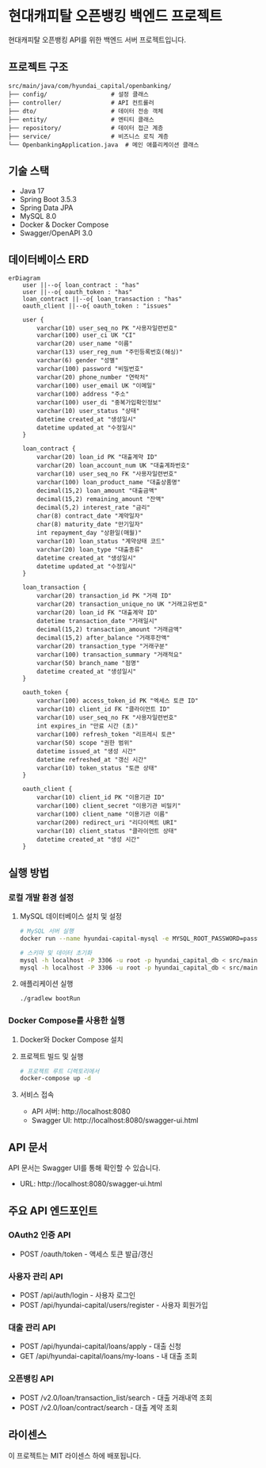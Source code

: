 # 현대캐피탈 오픈뱅킹 백엔드 프로젝트

현대캐피탈 오픈뱅킹 API를 위한 백엔드 서버 프로젝트입니다.

## 프로젝트 구조

```
src/main/java/com/hyundai_capital/openbanking/
├── config/                  # 설정 클래스
├── controller/              # API 컨트롤러
├── dto/                     # 데이터 전송 객체
├── entity/                  # 엔티티 클래스
├── repository/              # 데이터 접근 계층
├── service/                 # 비즈니스 로직 계층
└── OpenbankingApplication.java  # 메인 애플리케이션 클래스
```

## 기술 스택

- Java 17
- Spring Boot 3.5.3
- Spring Data JPA
- MySQL 8.0
- Docker & Docker Compose
- Swagger/OpenAPI 3.0

## 데이터베이스 ERD

```mermaid
erDiagram
    user ||--o{ loan_contract : "has"
    user ||--o{ oauth_token : "has"
    loan_contract ||--o{ loan_transaction : "has"
    oauth_client ||--o{ oauth_token : "issues"

    user {
        varchar(10) user_seq_no PK "사용자일련번호"
        varchar(100) user_ci UK "CI"
        varchar(20) user_name "이름"
        varchar(13) user_reg_num "주민등록번호(해싱)"
        varchar(6) gender "성별"
        varchar(100) password "비밀번호"
        varchar(20) phone_number "연락처"
        varchar(100) user_email UK "이메일"
        varchar(100) address "주소"
        varchar(100) user_di "중복가입확인정보"
        varchar(10) user_status "상태"
        datetime created_at "생성일시"
        datetime updated_at "수정일시"
    }

    loan_contract {
        varchar(20) loan_id PK "대출계약 ID"
        varchar(20) loan_account_num UK "대출계좌번호"
        varchar(10) user_seq_no FK "사용자일련번호"
        varchar(100) loan_product_name "대출상품명"
        decimal(15,2) loan_amount "대출금액"
        decimal(15,2) remaining_amount "잔액"
        decimal(5,2) interest_rate "금리"
        char(8) contract_date "계약일자"
        char(8) maturity_date "만기일자"
        int repayment_day "상환일(매월)"
        varchar(10) loan_status "계약상태 코드"
        varchar(20) loan_type "대출종류"
        datetime created_at "생성일시"
        datetime updated_at "수정일시"
    }

    loan_transaction {
        varchar(20) transaction_id PK "거래 ID"
        varchar(20) transaction_unique_no UK "거래고유번호"
        varchar(20) loan_id FK "대출계약 ID"
        datetime transaction_date "거래일시"
        decimal(15,2) transaction_amount "거래금액"
        decimal(15,2) after_balance "거래후잔액"
        varchar(20) transaction_type "거래구분"
        varchar(100) transaction_summary "거래적요"
        varchar(50) branch_name "점명"
        datetime created_at "생성일시"
    }

    oauth_token {
        varchar(100) access_token_id PK "엑세스 토큰 ID"
        varchar(10) client_id FK "클라이언트 ID"
        varchar(10) user_seq_no FK "사용자일련번호"
        int expires_in "만료 시간 (초)"
        varchar(100) refresh_token "리프레시 토큰"
        varchar(50) scope "권한 범위"
        datetime issued_at "생성 시간"
        datetime refreshed_at "갱신 시간"
        varchar(10) token_status "토큰 상태"
    }

    oauth_client {
        varchar(10) client_id PK "이용기관 ID"
        varchar(100) client_secret "이용기관 비밀키"
        varchar(100) client_name "이용기관 이름"
        varchar(200) redirect_uri "리다이렉트 URI"
        varchar(10) client_status "클라이언트 상태"
        datetime created_at "생성 시간"
    }
```

## 실행 방법

### 로컬 개발 환경 설정

1. MySQL 데이터베이스 설치 및 설정
   ```bash
   # MySQL 서버 실행
   docker run --name hyundai-capital-mysql -e MYSQL_ROOT_PASSWORD=password -e MYSQL_DATABASE=hyundai_capital_db -p 3306:3306 -d mysql:8.0
   
   # 스키마 및 데이터 초기화
   mysql -h localhost -P 3306 -u root -p hyundai_capital_db < src/main/resources/schema.sql
   mysql -h localhost -P 3306 -u root -p hyundai_capital_db < src/main/resources/data.sql
   ```

2. 애플리케이션 실행
   ```bash
   ./gradlew bootRun
   ```

### Docker Compose를 사용한 실행

1. Docker와 Docker Compose 설치

2. 프로젝트 빌드 및 실행
   ```bash
   # 프로젝트 루트 디렉토리에서
   docker-compose up -d
   ```

3. 서비스 접속
   - API 서버: http://localhost:8080
   - Swagger UI: http://localhost:8080/swagger-ui.html

## API 문서

API 문서는 Swagger UI를 통해 확인할 수 있습니다.
- URL: http://localhost:8080/swagger-ui.html

## 주요 API 엔드포인트

### OAuth2 인증 API
- POST /oauth/token - 액세스 토큰 발급/갱신

### 사용자 관리 API
- POST /api/auth/login - 사용자 로그인
- POST /api/hyundai-capital/users/register - 사용자 회원가입

### 대출 관리 API
- POST /api/hyundai-capital/loans/apply - 대출 신청
- GET /api/hyundai-capital/loans/my-loans - 내 대출 조회

### 오픈뱅킹 API
- POST /v2.0/loan/transaction_list/search - 대출 거래내역 조회
- POST /v2.0/loan/contract/search - 대출 계약 조회

## 라이센스

이 프로젝트는 MIT 라이센스 하에 배포됩니다.
